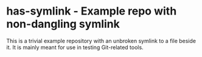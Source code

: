 # has-symlink - Example repo with non-dangling symlink

This is a trivial example repository with an unbroken symlink to a file beside
it. It is mainly meant for use in testing Git-related tools.
